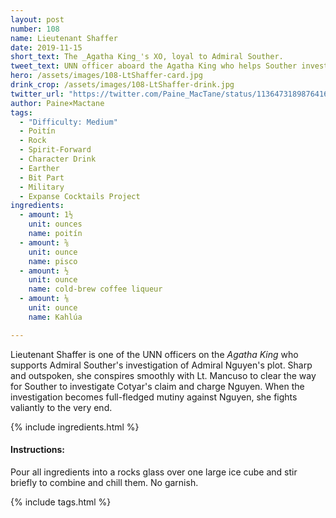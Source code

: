 ```yaml
---
layout: post
number: 108
name: Lieutenant Shaffer
date: 2019-11-15
short_text: The _Agatha King_'s XO, loyal to Admiral Souther.
tweet_text: UNN officer aboard the Agatha King who helps Souther investigate Nguyen. A bold co-conspirator with Mancuso.
hero: /assets/images/108-LtShaffer-card.jpg
drink_crop: /assets/images/108-LtShaffer-drink.jpg
twitter_url: "https://twitter.com/Paine_MacTane/status/1136473189876416513"
author: Paine×Mactane
tags:
  - "Difficulty: Medium"
  - Poitín
  - Rock
  - Spirit-Forward
  - Character Drink
  - Earther
  - Bit Part
  - Military
  - Expanse Cocktails Project
ingredients:
  - amount: 1½
    unit: ounces
    name: poitín
  - amount: ⅝
    unit: ounce
    name: pisco
  - amount: ½
    unit: ounce
    name: cold-brew coffee liqueur
  - amount: ⅛
    unit: ounce
    name: Kahlúa

---
```


Lieutenant Shaffer is one of the UNN officers on the _Agatha King_ who supports Admiral Souther's investigation of Admiral Nguyen's plot. Sharp and outspoken, she conspires smoothly with Lt. Mancuso to clear the way for Souther to investigate Cotyar's claim and charge Nguyen. When the investigation becomes full-fledged mutiny against Nguyen, she fights valiantly to the very end.


{% include ingredients.html %}

#### Instructions:

Pour all ingredients into a rocks glass over one large ice cube and stir briefly to combine and chill them. No garnish.

{% include tags.html %}
